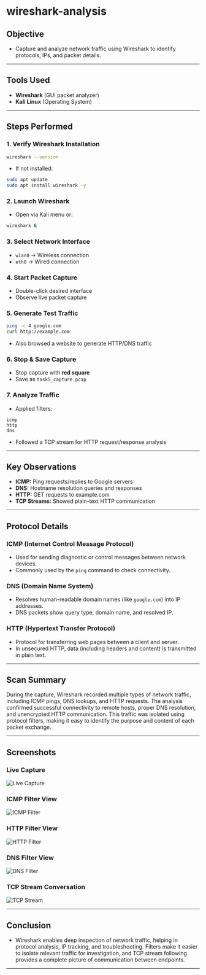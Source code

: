 # wireshark-analysis
##  Objective
- Capture and analyze network traffic using Wireshark to identify protocols, IPs, and packet details.
---

## Tools Used
- **Wireshark** (GUI packet analyzer)
- **Kali Linux** (Operating System)

---
## Steps Performed
### 1. Verify Wireshark Installation
```bash
wireshark --version
````

* If not installed:

```bash
sudo apt update
sudo apt install wireshark -y
```

### 2. Launch Wireshark

* Open via Kali menu or:

```bash
wireshark &
```

### 3. Select Network Interface

* `wlan0` → Wireless connection
* `eth0` → Wired connection

### 4. Start Packet Capture

* Double-click desired interface
* Observe live packet capture

### 5. Generate Test Traffic

```bash
ping -c 4 google.com
curl http://example.com
```

* Also browsed a website to generate HTTP/DNS traffic

### 6. Stop & Save Capture

* Stop capture with **red square**
* Save as `task5_capture.pcap`

### 7. Analyze Traffic

* Applied filters:

```plaintext
icmp
http
dns
```

* Followed a TCP stream for HTTP request/response analysis

---
## Key Observations

* **ICMP:** Ping requests/replies to Google servers
* **DNS:** Hostname resolution queries and responses
* **HTTP:** GET requests to example.com
* **TCP Streams:** Showed plain-text HTTP communication

---
## Protocol Details

### ICMP (Internet Control Message Protocol)

* Used for sending diagnostic or control messages between network devices.
* Commonly used by the `ping` command to check connectivity.

### DNS (Domain Name System)

* Resolves human-readable domain names (like `google.com`) into IP addresses.
* DNS packets show query type, domain name, and resolved IP.

### HTTP (Hypertext Transfer Protocol)

* Protocol for transferring web pages between a client and server.
* In unsecured HTTP, data (including headers and content) is transmitted in plain text.

---
## Scan Summary

During the capture, Wireshark recorded multiple types of network traffic, including ICMP pings, DNS lookups, and HTTP requests.
The analysis confirmed successful connectivity to remote hosts, proper DNS resolution, and unencrypted HTTP communication.
This traffic was isolated using protocol filters, making it easy to identify the purpose and content of each packet exchange.

---

## Screenshots
### Live Capture

![Live Capture](screenshots/live-capture.png)

### ICMP Filter View

![ICMP Filter](screenshots/icmp-filter.png)

### HTTP Filter View

![HTTP Filter](screenshots/http-filter.png)

### DNS Filter View

![DNS Filter](screenshots/dns-filter.png)

### TCP Stream Conversation

![TCP Stream](screenshots/tcp-stream.png)

---
##  Conclusion

- Wireshark enables deep inspection of network traffic, helping in protocol analysis, IP tracking, and troubleshooting.
  Filters make it easier to isolate relevant traffic for investigation, and TCP stream following provides a complete picture of communication between endpoints.
---
